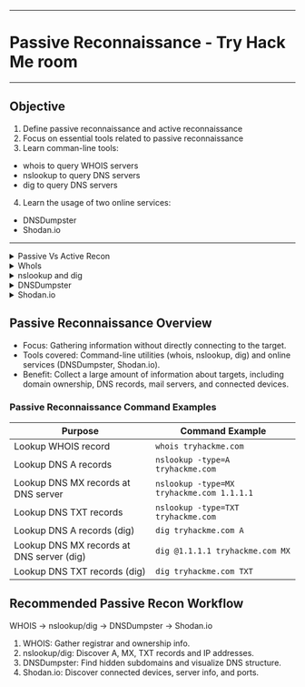
---

# Passive Reconnaissance - Try Hack Me room

---

## Objective 

1. Define passive reconnaissance and active reconnaissance
2. Focus on essential tools related to passive reconnaissance
3. Learn comman-line tools:
- whois to query WHOIS servers
- nslookup to query DNS servers
- dig to query DNS servers
4. Learn the usage of two online services:
- DNSDumpster
- Shodan.io

---

<details>
<summary>Passive Vs Active Recon</summary>

## Passive Recon
- we rely on publicly available knowledge
- knowledge we can access from publicly available resources without directly engaging with the target
- passive recon activities include:
looking up DNS records of a domain from a public DNS server
checking job ads related to the target website
reading a news article about the target company

## Active Recon
- not achieved discreetly, requires engagement with target
- active recon activities include:
connecting to one of the company servers such as HTTP, FTP, and SMTP
calling the company in an attempt to get information (social engineering)
entering company premises pretending to be a repairman

</details>

<details>
<summary>WhoIs</summary>

## What is WHOIS?

- WHOIS is a public query system that lets you look up information about who owns a domain name (like tryhackme.com) or an IP address
- managed by ICANN and domain registrars
- it usually gives you info such as:
Who registered the domain (sometimes hidden by privacy services),
When it was created,
When it expires,
Which registrar it’s with,
Which DNS servers it uses.

<img width="377" height="256" alt="image" src="https://github.com/user-attachments/assets/6bef5ff1-4d96-4a59-90f8-78463f9829d7" />

1. Domain Info
- Domain Name: tryhackme.com
- Registry Domain ID: Unique identifier in the .COM registry (2282723194_DOMAIN_COM-VRSN).

2. Registrar (the company managing the domain)
- Registrar: NameCheap, Inc. (IANA ID: 1068)
- Registrar WHOIS Server: whois.namecheap.com
- Registrar URL: http://www.namecheap.com

3. Important Dates
- Created: 2018-07-05
- Updated: 2025-05-11
- Expires: 2034-07-05

This tells you the domain has been around for a while and is registered far into the future (indicates a serious, established service).

4. Domain Status
- clientTransferProhibited → means the domain cannot easily be transferred between registrars without explicit approval. This is a security measure against hijacking.

5. Registrant (Owner) Info
- Name/Organization: Redacted (using a privacy protection service: Withheld for Privacy ehf in Iceland).
- Contact Email: Hidden behind a privacy-protected proxy.

Most legitimate sites use privacy protection

6. Name Servers (DNS)
- kip.ns.cloudflare.com
- uma.ns.cloudflare.com

shows the site uses Cloudflare, which provides DNS hosting, DDoS protection, and CDN services.

7. DNSSEC
- Status: unsigned → DNSSEC isn’t enabled (it adds cryptographic protection for DNS lookups)

**Impact:**

Info collected can be inspected to find new attack surfaces (like social engineering or technical attacks). Depending on the scope of the penetration test, we may consider an attack against the email server pf the admin user or the DNS servers (assuming they are owned by our client)

Due to automated tools abusing WHOIS queries to harvest email addresses, many WHOIS services take measures (like redacting email addresses).

Many registrants subscribe to privacy services to avoid email addresses being harvested by spammers and keep their info private. 

</details>

<details>
<summary>nslookup and dig</summary>

## nslookup (Name Server Look up) Basics 

- Command: nslookup [OPTIONS] DOMAIN_NAME [SERVER]

- Parameters:

OPTIONS → query type (A = IPv4, AAAA = IPv6, etc.)

DOMAIN_NAME → the domain to look up

SERVER → DNS server to query (e.g., Cloudflare 1.1.1.1, Google 8.8.8.8, Quad9 9.9.9.9).

👉 Example: nslookup tryhackme.com

---

### 📖 Common `nslookup` Query Types

| Query type | Result             |
|------------|--------------------|
| A          | IPv4 Addresses     |
| AAAA       | IPv6 Addresses     |
| CNAME      | Canonical Name     |
| MX         | Mail Servers       |
| SOA        | Start of Authority |
| TXT        | TXT Records        |

---
Examples
---

return all the IPv4 addresses used by tryhackme.com:

<img width="349" height="194" alt="image" src="https://github.com/user-attachments/assets/0dca2ae3-9c76-477e-a6b6-2f75ad04d11e" />

A and AAAA records return IPv4 and IPv6 addresses. From a pentesting perspective, these lookups expand a single domain into multiple IPs, each of which can then be tested for potential vulnerabilities (if in scope).

---

want to learn about the email servers and configurations for a particular domain. can issue nslookup -type=MX tryhackme.com. 

<img width="326" height="212" alt="image" src="https://github.com/user-attachments/assets/0cda4151-51ef-450a-bea6-31c1998cfbb5" />

MX lookups show a domain’s mail servers. For tryhackme.com, Google’s mail servers (aspmx.l.google.com, etc.) handle email delivery, with priority determining failover order. Since Google manages them, they are unlikely to be vulnerable, but other domains might expose insecure or outdated mail servers. Such findings are useful in passive reconnaissance, and similar queries (e.g., -type=txt) can reveal additional information.

<img width="430" height="101" alt="image" src="https://github.com/user-attachments/assets/2f9290ff-2260-496e-92d9-1fc7043fe19d" />

---

## dig

- dig (Domain Information Groper): more advanced than nslookup for DNS queries.
- Basic usage: dig DOMAIN_NAME
- Specify record type: dig DOMAIN_NAME TYPE (e.g., MX, A, TXT).
- Specify DNS server: dig @SERVER DOMAIN_NAME TYPE
- Parameters:

SERVER → DNS server to query

DOMAIN_NAME → target domain

TYPE → record type (A, AAAA, MX, TXT, etc.)

<img width="334" height="216" alt="image" src="https://github.com/user-attachments/assets/bd82924e-fae8-4359-8b2f-0cd879547fa1" />

---

## comparison

### DNS Lookup: nslookup vs dig

| Feature / Task                | nslookup                                         | dig                                             |
|--------------------------------|------------------------------------------------|------------------------------------------------|
| Basic Command                  | `nslookup DOMAIN_NAME`                          | `dig DOMAIN_NAME`                              |
| Specify Record Type            | `nslookup -type=TYPE DOMAIN_NAME`              | `dig DOMAIN_NAME TYPE`                         |
| Specify DNS Server             | `nslookup DOMAIN_NAME SERVER`                   | `dig @SERVER DOMAIN_NAME TYPE`                 |
| Output Detail                  | Basic info (IP, MX, etc.)                       | More detailed info (includes TTL, flags, etc.)|
| Example: MX Record Lookup      | `nslookup -type=MX tryhackme.com`              | `dig tryhackme.com MX`                         |
| Example: MX Lookup via DNS     | `nslookup tryhackme.com 1.1.1.1`               | `dig @1.1.1.1 tryhackme.com MX`               |
| Use Case                       | Quick lookups, simple queries                   | Advanced queries, detailed DNS info           |

--- 

## CTF 
Check the TXT records of thmlabs.com. What is the flag there?

<img width="313" height="68" alt="image" src="https://github.com/user-attachments/assets/9741f1ab-7914-4a31-98b9-7ee82e3fcc24" />

</details>

<details>
<summary>DNSDumpster</summary>

- DNS lookup tools (nslookup, dig) cannot find subdomains automatically.
- Subdomains (e.g., wiki.tryhackme.com, webmail.tryhackme.com) may reveal valuable info or contain vulnerable services if not regularly updated.
- Discovery methods:

Use multiple search engines to find publicly known subdomains.

Brute-force DNS queries to find existing subdomains.

Use online tools like DNSDumpster for faster discovery.

- DNSDumpster features:

Finds subdomains not easily discoverable by standard DNS queries (e.g., blog.tryhackme.com).

Provides DNS info in tables and graphs.

Resolves domain names to IP addresses and attempts geolocation.

Shows MX records with corresponding IPs and owner/location info.

Displays TXT records.

- A single query on DNSDumpster can provide a comprehensive view of a domain’s DNS setup.


<img width="670" height="421" alt="image" src="https://github.com/user-attachments/assets/9f82352e-8b82-4dc7-9556-4df42bff1035" />


<img width="865" height="452" alt="image" src="https://github.com/user-attachments/assets/832e9945-677d-4d97-aadb-4a6ed1b8e8ff" />


- DNSDumpster visualizations:

Represents DNS information graphically.

Shows DNS and MX records branching to their respective servers.

Displays associated IP addresses for each server.

Provides an easy-to-understand overview of the domain’s network infrastructure.


<img width="827" height="449" alt="image" src="https://github.com/user-attachments/assets/f2f7a9bf-4f70-4afc-aefb-bd384dde7858" />



- currently a beta feature that allows you to export the graph as well
- can manipulate the graph and move blocks around if needed


<img width="2913" height="3757" alt="image" src="https://github.com/user-attachments/assets/a71544b7-76ef-4d43-b4ad-194bc60afe5b" />


</details>

<details>
<summary>Shodan.io</summary>

- Shodan.io is useful for passive reconnaissance during penetration tests.
- Can gather information about a client’s network without actively connecting to it.
- On the defensive side, Shodan helps identify connected and exposed devices in your organization.
- Shodan scans online devices and collects service information, storing it in a searchable database.
- Example: can retrieve records of servers belonging to a target domain like tryhackme.com.

<img width="953" height="490" alt="image" src="https://github.com/user-attachments/assets/4ba447db-e846-4046-ad83-65f2d0295deb" />

- Shodan.io search results can reveal information about devices connected online, not just web servers.
- Searching a domain like tryhackme.com can provide:

IP address

Hosting company

Geographic location

Server type and version

- You can also search IP addresses obtained from DNS lookups (may change more frequently).
- Shodan offers multiple search options; no premium account is required for basic information.
- Useful for both offensive reconnaissance and defensive monitoring of network devices.

---
## thm questions

According to Shodan.io, what is the first country in the world in terms of the number of publicly accessible Apache servers?
USA

<img width="203" height="122" alt="image" src="https://github.com/user-attachments/assets/1c88cae0-aec3-43b4-9a68-7d9115c74160" />

Based on Shodan.io, what is the 3rd most common port used for Apache?
8080

<img width="823" height="317" alt="image" src="https://github.com/user-attachments/assets/2ec16203-65ab-4bf6-adc8-365ef778be95" />

Based on Shodan.io, what is the 3rd most common port used for nginx?
8089

<img width="815" height="490" alt="image" src="https://github.com/user-attachments/assets/db036f81-72e5-4062-b6af-c2f7e32787ca" />


</details>

## Passive Reconnaissance Overview

- Focus: Gathering information without directly connecting to the target.
- Tools covered: Command-line utilities (whois, nslookup, dig) and online services (DNSDumpster, Shodan.io).
- Benefit: Collect a large amount of information about targets, including domain ownership, DNS records, mail servers, and connected devices.

### Passive Reconnaissance Command Examples

| Purpose                             | Command Example                           |
|------------------------------------|------------------------------------------|
| Lookup WHOIS record                 | `whois tryhackme.com`                    |
| Lookup DNS A records                | `nslookup -type=A tryhackme.com`        |
| Lookup DNS MX records at DNS server | `nslookup -type=MX tryhackme.com 1.1.1.1` |
| Lookup DNS TXT records              | `nslookup -type=TXT tryhackme.com`      |
| Lookup DNS A records (dig)          | `dig tryhackme.com A`                    |
| Lookup DNS MX records at DNS server (dig) | `dig @1.1.1.1 tryhackme.com MX`       |
| Lookup DNS TXT records (dig)        | `dig tryhackme.com TXT`                  |

## Recommended Passive Recon Workflow
WHOIS → nslookup/dig → DNSDumpster → Shodan.io

1. WHOIS: Gather registrar and ownership info.
2. nslookup/dig: Discover A, MX, TXT records and IP addresses.
3. DNSDumpster: Find hidden subdomains and visualize DNS structure.
4. Shodan.io: Discover connected devices, server info, and ports.

